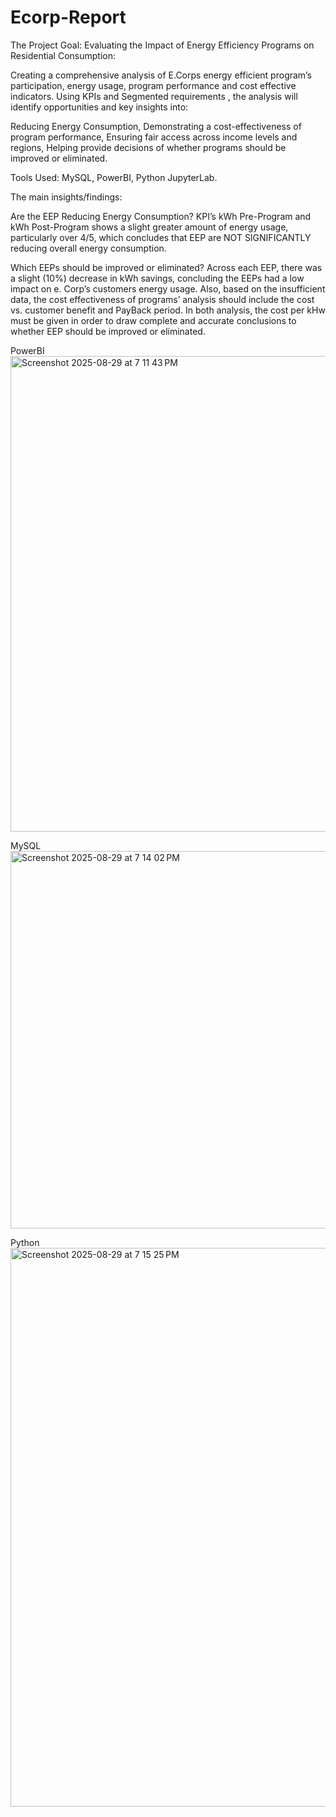 # Ecorp-Report

The Project Goal: 
Evaluating the Impact of Energy Efficiency Programs on Residential Consumption: 

Creating a comprehensive analysis of E.Corps energy efficient program’s participation, energy usage, program performance and cost effective  indicators. Using KPIs and  Segmented requirements , the analysis will identify opportunities and key insights into: 

Reducing Energy Consumption,
Demonstrating a cost-effectiveness of program performance,
Ensuring fair access across income levels and regions,
Helping provide decisions of whether programs should be improved or eliminated.

Tools Used: 
MySQL,
PowerBI,
Python JupyterLab.

The main insights/findings:

Are the EEP Reducing Energy Consumption? 
KPI’s kWh Pre-Program and kWh Post-Program shows a slight greater amount of energy usage, particularly over 4/5, which concludes that EEP are NOT SIGNIFICANTLY reducing overall energy consumption. 

Which EEPs should be improved or eliminated? 
Across each EEP, there was a slight (10%) decrease in kWh savings, concluding the EEPs had a low impact on e. Corp’s customers energy usage. Also, based on the insufficient data, the cost effectiveness of programs’ analysis should include the cost vs. customer benefit and PayBack period. In both analysis, the cost per kHw must be given in order to draw complete and accurate conclusions to whether EEP should be improved or eliminated. 


PowerBI
<img width="1357" height="761" alt="Screenshot 2025-08-29 at 7 11 43 PM" src="https://github.com/user-attachments/assets/9dc390ef-4349-412f-bdf0-30f155607a8f" />


MySQL
<img width="1318" height="604" alt="Screenshot 2025-08-29 at 7 14 02 PM" src="https://github.com/user-attachments/assets/a5bff9c1-15d0-4ebe-85bf-5dc5c8b1320e" />


Python
<img width="1141" height="894" alt="Screenshot 2025-08-29 at 7 15 25 PM" src="https://github.com/user-attachments/assets/48f84393-b0ad-41bf-be12-51dd623eff24" />
